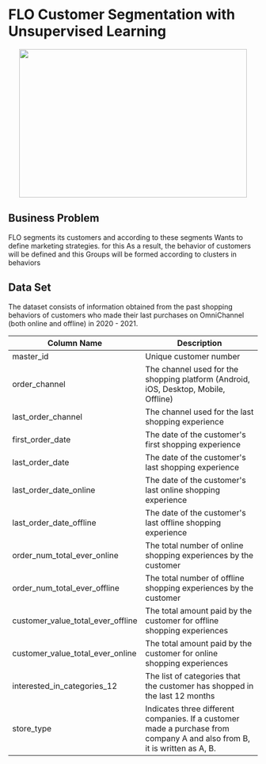 # FLO Customer Segmentation with Unsupervised Learning

<p align="center">
  <img width="460" height="300" src="https://user-images.githubusercontent.com/61653147/235902153-e73bcb93-9df6-40e7-a016-873b76488c8b.jpg">
</p>

## Business Problem

FLO segments its customers and according to these segments
Wants to define marketing strategies. for this
As a result, the behavior of customers will be defined and this
Groups will be formed according to clusters in behaviors

## Data Set

The dataset consists of information obtained from the past shopping behaviors of customers who made their last purchases on OmniChannel (both online and offline) in 2020 - 2021.

| Column Name                       | Description                                                                                                      |
|----------------------------------|------------------------------------------------------------------------------------------------------------------|
| master_id                        | Unique customer number                                                                                            |
| order_channel                    | The channel used for the shopping platform (Android, iOS, Desktop, Mobile, Offline)                              |
| last_order_channel               | The channel used for the last shopping experience                                                                  |
| first_order_date                 | The date of the customer's first shopping experience                                                              |
| last_order_date                  | The date of the customer's last shopping experience                                                               |
| last_order_date_online           | The date of the customer's last online shopping experience                                                       |
| last_order_date_offline          | The date of the customer's last offline shopping experience                                                      |
| order_num_total_ever_online      | The total number of online shopping experiences by the customer                                                  |
| order_num_total_ever_offline     | The total number of offline shopping experiences by the customer                                                 |
| customer_value_total_ever_offline| The total amount paid by the customer for offline shopping experiences                                           |
| customer_value_total_ever_online | The total amount paid by the customer for online shopping experiences                                            |
| interested_in_categories_12      | The list of categories that the customer has shopped in the last 12 months                                       |
| store_type                       | Indicates three different companies. If a customer made a purchase from company A and also from B, it is written as A, B. |
